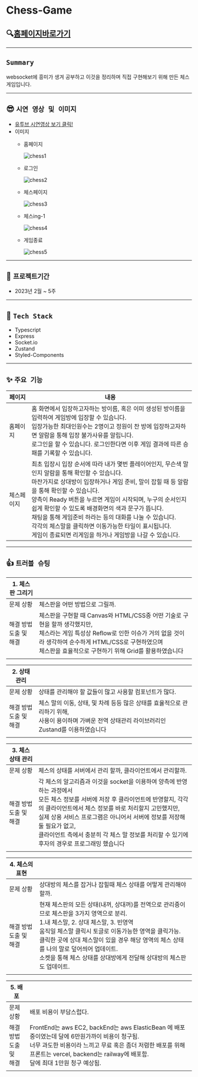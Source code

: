 # Chess-Game 

## 🔍[홈페이지바로가기](https://chess-game-delta.vercel.app)

----
## **`Summary`**

websocket에 흥미가 생겨 공부하고 이것을 정리하며 직접 구현해보기 위해 만든 체스 게임입니다.

----

## 😎 **`시연 영상 및 이미지`**

- [유투브 시연영상 보기 클릭!](https://www.youtube.com/watch?v=E_18xN__jog)
- 이미지
  - 홈페이지

    ![chess1](https://github.com/ParkBig/chess-game/assets/105584331/ab6a6c7f-1d37-4ae2-98b3-9045debbc320)

  - 로그인
  
    ![chess2](https://github.com/ParkBig/chess-game/assets/105584331/e8accf97-dd30-45e4-bcbf-0a3525bc329d)

  - 체스페이지
  
    ![chess3](https://github.com/ParkBig/chess-game/assets/105584331/b680c3c5-e9d1-4d0c-a163-b31cb32e67c2)

  - 체스ing-1
  
    ![chess4](https://github.com/ParkBig/chess-game/assets/105584331/696385c3-77f8-4bb8-8c6d-d72fc4da24c2)

  - 게임종료
  
    ![chess5](https://github.com/ParkBig/chess-game/assets/105584331/3586a435-c20e-45b8-b9af-32b630a054ee)


----

## 📅  **`프로젝트기간`**

- 2023년 2월 ~ 5주

----
## 🔨 **`Tech Stack`**

- Typescript
- Express
- Socket.io
- Zustand
- Styled-Components

----
## ✨ **`주요 기능`**

|페이지|내용|
|---|---|
|홈페이지|홈 화면에서 입장하고자하는 방이름, 혹은 이미 생성된 방이름을 입력하여 게임방에 입장할 수 있습니다.<br>입장가능한 최대인원수는 2명이고 정원이 찬 방에 입장하고자하면 알람을 통해 입장 불가사유를 알립니다.<br>로그인을 할 수 있습니다. 로그인한다면 이후 게임 결과에 따른 승패를 기록할 수 있습니다.|
|체스페이지|최초 입장시 입장 순서에 따라 내가 몇번 플레이어인지, 무슨색 말인지 알람을 통해 확인할 수 있습니다.<br>마찬가지로 상대방이 입장하거나 게임 준비, 말이 잡힐 때 등 알람을 통해 확인할 수 있습니다.<br>양측이 Ready 버튼을 누르면 게임이 시작되며, 누구의 순서인지 쉽게 확인할 수 있도록 배경화면의 색과 문구가 뜹니다.<br>채팅을 통해 게임준비 하라는 등의 대화를 나눌 수 있습니다.<br>각각의 체스말을 클릭하면 이동가능한 타일이 표시됩니다.<br>게임이 종료되면 리게임을 하거나 게임방을 나갈 수 있습니다.|

----

## 👍 **`트러블 슈팅`**

|1. 체스 판 그리기||
|---|---|
|문제 상황|체스판을 어떤 방법으로 그릴까.|
|해결 방법<br>도출 및<br>해결|체스판을 구현할 때 Canvas와 HTML/CSS중 어떤 기술로 구현을 할까 생각했지만,<br> 체스라는 게임 특성상 Reflow로 인한 이슈가 거의 없을 것이라 생각하여 순수하게 HTML/CSS로 구현하였으며<br> 체스판을 효율적으로 구현하기 위해 Grid를 활용하였습니다|
|||

|2. 상태 관리||
|---|---|
|문제 상황|상태를 관리해야 할 값들이 많고 사용할 컴포넌트가 많다.|
|해결 방법<br>도출 및<br>해결|체스 말의 이동, 상태, 및 차례 등등 많은 상태를 효율적으로 관리하기 위해,<br> 사용이 용이하며 가벼운 전역 상태관리 라이브러리인 Zustand를 이용하였습니다|
|||

|3. 체스 상태 관리||
|---|---|
|문제 상황|체스의 상태를 서버에서 관리 할까, 클라이언트에서 관리할까.|
|해결 방법<br>도출 및<br>해결|각 체스의 알고리즘과 이것을 socket을 이용하여 양측에 반영하는 과정에서<br> 모든 체스 정보를 서버에 저장 후 클라이언트에 반영할지, 각각의 클라이언트에서 체스 정보를 바로 처리할지 고민했지만,<br> 실제 상용 서비스 프로그램은 아니어서 서버에 정보를 저장해 둘 필요가 없고,<br> 클라이언트 측에서 충분히 각 체스 말 정보를 처리할 수 있기에 후자의 경우로 프로그래밍 했습니다|
|||

|4. 체스의 표현||
|---|---|
|문제 상황|상대방의 체스를 잡거나 잡힐때 체스 상태를 어떻게 관리해야할까.|
|해결 방법<br>도출 및<br>해결|현재 체스판의 모든 상태(내꺼, 상대꺼)를 전역으로 관리중이므로 체스판을 3가지 영역으로 분리.<br>1.내 체스말, 2. 상대 체스말, 3. 빈영역<br> 움직일 체스말 클릭시 토글로 이동가능한 영역을 클릭가능.<br>클릭한 곳에 상대 체스말이 있을 경우 해당 영역의 체스 상태를 나의 말로 덮어씌어 업데이트.<br>소켓을 통해 체스 상태를 상대방에게 전달해 상대방의 체스판도 업데이트.|
|||

|5. 배포||
|---|---|
|문제 상황|배포 비용이 부담스럽다.|
|해결 방법<br>도출 및<br>해결|FrontEnd는 aws EC2, backEnd는 aws ElasticBean 에 배포중이였는데 달에 6만원가까이 비용이 청구됨.<br>너무 과도한 비용이라 느끼고 무료 혹은 좀더 저렴한 배포를 위해 프론트는 vercel, backend는 railway에 배포함.<br>달에 최대 1만원 청구 예상됨.|
|||
